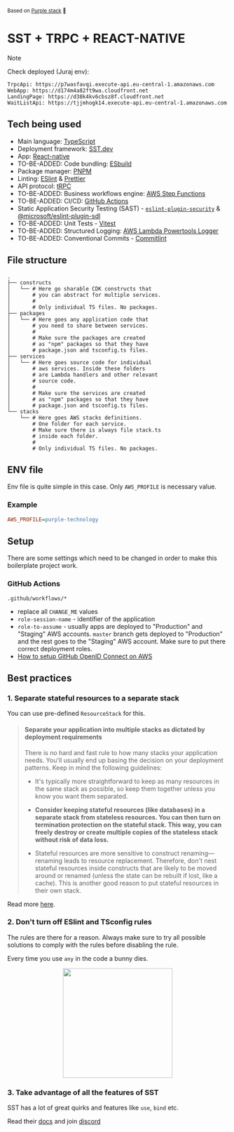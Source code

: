<sub> Based on [Purple stack](https://github.com/purple-technology/purple-stack) 💜 </sub>

# SST + TRPC + REACT-NATIVE

> [!NOTE] 
> Check deployed (Juraj env):
> ```
> TrpcApi: https://p7wasfavqi.execute-api.eu-central-1.amazonaws.com
> WebApp: https://d174m4a82ft9wa.cloudfront.net
> LandingPage: https://d38k4kv6cbsz8f.cloudfront.net
> WaitListApi: https://tjjmhogk14.execute-api.eu-central-1.amazonaws.com
> ```

## Tech being used


- Main language: [TypeScript](https://www.typescriptlang.org/)
- Deployment framework: [SST.dev](https://sst.dev/)
- App: [React-native](https://reactnative.dev/)
- TO-BE-ADDED: Code bundling: [ESbuild](https://esbuild.github.io/)
- Package manager: [PNPM](https://pnpm.io/)
- Linting: [ESlint](https://eslint.org/) & [Prettier](https://prettier.io/)
- API protocol: [tRPC](https://trpc.io/)
- TO-BE-ADDED: Business workflows engine: [AWS Step Functions](https://aws.amazon.com/step-functions/)
- TO-BE-ADDED: CI/CD: [GitHub Actions](https://github.com/features/actions)
- Static Application Security Testing (SAST) - [`eslint-plugin-security`](https://www.npmjs.com/package/eslint-plugin-security) & [@microsoft/eslint-plugin-sdl](https://www.npmjs.com/package/@microsoft/eslint-plugin-sdl)
- TO-BE-ADDED: Unit Tests - [Vitest](https://vitest.dev/)
- TO-BE-ADDED: Structured Logging: [AWS Lambda Powertools Logger](https://docs.powertools.aws.dev/lambda/typescript/latest/core/logger/)
- TO-BE-ADDED: Conventional Commits - [Commitlint](https://commitlint.js.org)

## File structure

```
.
├── constructs
│   └── # Here go sharable CDK constructs that
│       # you can abstract for multiple services.
│       #
│       # Only individual TS files. No packages.
├── packages
│   └── # Here goes any application code that
│       # you need to share between services.
│       #
│       # Make sure the packages are created
│       # as "npm" packages so that they have
│       # package.json and tsconfig.ts files.
├── services
│   └── # Here goes source code for individual
│       # aws services. Inside these folders 
│       # are Lambda handlers and other relevant
│       # source code.
│       #
│       # Make sure the services are created
│       # as "npm" packages so that they have
│       # package.json and tsconfig.ts files.
└── stacks
    └── # Here goes AWS stacks definitions.
        # One folder for each service.
        # Make sure there is always file stack.ts
        # inside each folder.
        #
        # Only individual TS files. No packages.
```

## ENV file

Env file is quite simple in this case. Only `AWS_PROFILE` is necessary value.

### Example

```ini
AWS_PROFILE=purple-technology
```

## Setup

There are some settings which need to be changed in order to make this boilerplate project work.

### GitHub Actions

`.github/workflows/*`

- replace all `CHANGE_ME` values
- `role-session-name` - identifier of the application
- `role-to-assume` - usually apps are deployed to "Production" and "Staging" AWS accounts. `master` branch gets deployed to "Production" and the rest goes to the "Staging" AWS account. Make sure to put there correct deployment roles. 
- [How to setup GitHub OpenID Connect on AWS](https://docs.github.com/en/actions/deployment/security-hardening-your-deployments/configuring-openid-connect-in-amazon-web-services)

## Best practices

### 1. Separate stateful resources to a separate stack

You can use pre-defined `ResourceStack` for this.

> #### Separate your application into multiple stacks as dictated by deployment requirements
> There is no hard and fast rule to how many stacks your application needs. You'll usually end up basing the decision on your deployment patterns. Keep in mind the following guidelines:
> 
> - It's typically more straightforward to keep as many resources in the same stack as possible, so keep them together unless you know you want them separated.
> 
> - **Consider keeping stateful resources (like databases) in a separate stack from stateless resources. You can then turn on termination protection on the stateful stack. This way, you can freely destroy or create multiple copies of the stateless stack without risk of data loss.**
>
> - Stateful resources are more sensitive to construct renaming—renaming leads to resource replacement. Therefore, don't nest stateful resources inside constructs that are likely to be moved around or renamed (unless the state can be rebuilt if lost, like a cache). This is another good reason to put stateful resources in their own stack.

Read more [here](https://docs.aws.amazon.com/cdk/v2/guide/best-practices.html#best-practices-apps).

### 2. Don't turn off ESlint and TSconfig rules

The rules are there for a reason. Always make sure to try all possible solutions to comply with the rules before disabling the rule.

Every time you use `any` in the code a bunny dies.

<p align="center">
    <img width="250"  src="https://github.com/purple-technology/purple-stack/assets/6282843/0f86dd12-436a-4ceb-9bf3-8d2b9d72d93f" />
</p>

### 3. Take advantage of all the features of SST

SST has a lot of great quirks and features like `use`, `bind` etc.

Read their [docs](https://docs.sst.dev/) and join [discord](https://sst.dev/blog/moving-to-discord/)
